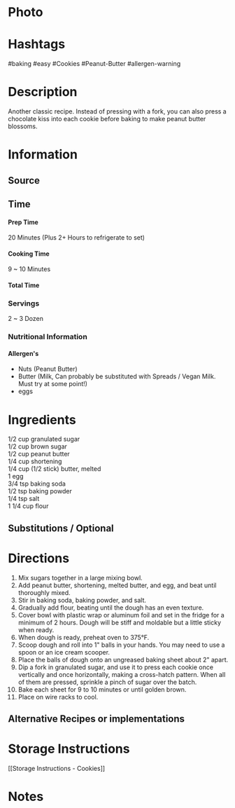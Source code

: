 # Photo

# Hashtags
#baking #easy #Cookies #Peanut-Butter #allergen-warning 

# Description
Another classic recipe. Instead of pressing with a fork, you can also press a chocolate kiss into each cookie before baking to make peanut butter blossoms.

# Information
## Source

## Time
#### Prep Time
20 Minutes
(Plus 2+ Hours to refrigerate to set)
#### Cooking Time
9 ~ 10 Minutes
#### Total Time

### Servings
2 ~ 3 Dozen

### Nutritional Information

#### Allergen's
- Nuts (Peanut Butter)
- Butter (Milk, Can probably be substituted with Spreads / Vegan Milk. Must try at some point!)
- eggs

# Ingredients
1/2 cup granulated sugar  
1/2 cup brown sugar  
1/2 cup peanut butter  
1/4 cup shortening  
1/4 cup (1/2 stick) butter, melted  
1 egg  
3/4 tsp baking soda  
1/2 tsp baking powder  
1/4 tsp salt  
1 1/4 cup flour
## Substitutions / Optional

# Directions
1. Mix sugars together in a large mixing bowl.
2. Add peanut butter, shortening, melted butter, and egg, and beat until thoroughly mixed.
3. Stir in baking soda, baking powder, and salt.
4. Gradually add flour, beating until the dough has an even texture.
5. Cover bowl with plastic wrap or aluminum foil and set in the fridge for a minimum of 2 hours. Dough will be stiff and moldable but a little sticky when ready.
6. When dough is ready, preheat oven to 375°F.
7. Scoop dough and roll into 1" balls in your hands. You may need to use a spoon or an ice cream scooper.
8. Place the balls of dough onto an ungreased baking sheet about 2" apart.
9. Dip a fork in granulated sugar, and use it to press each cookie once vertically and once horizontally, making a cross-hatch pattern. When all of them are pressed, sprinkle a pinch of sugar over the batch.
10. Bake each sheet for 9 to 10 minutes or until golden brown.
11. Place on wire racks to cool.

## Alternative Recipes or implementations

# Storage Instructions
[[Storage Instructions - Cookies]]

# Notes
